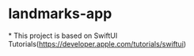 # landmarks-app
\* This project is based on SwiftUI Tutorials(https://developer.apple.com/tutorials/swiftui)

